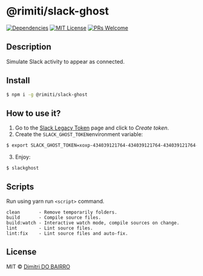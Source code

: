 # @rimiti/slack-ghost

[![Dependencies][prod-dependencies-badge]][prod-dependencies]
[![MIT License][license-badge]][LICENSE]
[![PRs Welcome][prs-badge]][prs]


## Description

Simulate Slack activity to appear as connected.

## Install

```bash
$ npm i -g @rimiti/slack-ghost
```

## How to use it?

1. Go to the [Slack Legacy Token](https://api.slack.com/custom-integrations/legacy-tokens) page and click to *Create token*.
2. Create the `SLACK_GHOST_TOKEN`environment variable:

```bash
$ export SLACK_GHOST_TOKEN=xoxp-434039121764-434039121764-434039121764-8a44548cfde0eb3028bd3fe1ac6foy5d
```
3. Enjoy:

```
$ slackghost
```

## Scripts

Run using yarn run `<script>` command.

    clean       - Remove temporarily folders.
    build       - Compile source files.
    build:watch - Interactive watch mode, compile sources on change.
    lint        - Lint source files.
    lint:fix    - Lint source files and auto-fix.

## License

MIT © [Dimitri DO BAIRRO](https://github.com/rimiti/slack-ghost/blob/master/LICENSE)

[prod-dependencies-badge]: https://david-dm.org/rimiti/slack-ghost/status.svg
[prod-dependencies]: https://david-dm.org/rimiti/slack-ghost
[license-badge]: https://img.shields.io/badge/license-MIT-blue.svg?style=flat-square
[license]: https://github.com/rimiti/slack-ghost/blob/master/LICENSE
[prs-badge]: https://img.shields.io/badge/PRs-welcome-brightgreen.svg?style=flat-square
[prs]: http://makeapullrequest.com